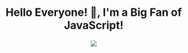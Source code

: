 <h1 align="center">Hello Everyone! 👋, I'm a Big Fan of JavaScript!</h1>
<h3 align="center">
  <a href="https://git.io/typing-svg">
    <img src="https://readme-typing-svg.herokuapp.com?center=true&lines=A+Passionate+React+Full-Stack+Engineer!;Learn+Fast,+Dig+Deep,+See+Farther!" />
  </a>
</h3>
